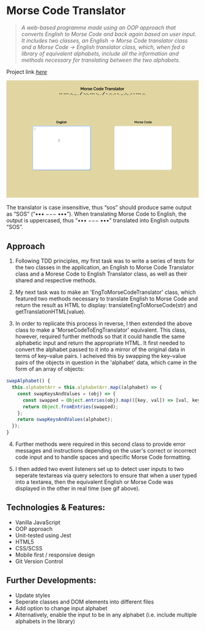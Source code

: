 # Morse Code Translator

> _A web-based programme made using an OOP approach that converts English to Morse Code and back again based on user input. It includes two classes, an English -> Morse Code translator class and a Morse Code -> English translator class, which, when fed a library of equivalent alphabets, include all the information and methods necessary for translating between the two alphabets._</br>

Project link [_here_]()

<p align="center">
  <img src="./morse-code-gif.gif" alt="morse code gif">
</p>

The translator is case insensitive, thus “sos” should produce same output as “SOS” (“••• −−− •••”). When translating Morse Code to English, the output is uppercased, thus “••• −−− •••” translated into English outputs “SOS”.

## Approach

1. Following TDD principles, my first task was to write a series of tests for the two classes in the application, an English to Morse Code Translator class and a Morese Code to English Translator class, as well as their shared and respective methods.

2. My next task was to make an 'EngToMorseCodeTranslator' class, which featured two methods necessary to translate English to Morse Code and return the result as HTML to display: translateEngToMorseCode(str) and getTranslationHTML(value).

3. In order to replicate this process in reverse, I then extended the above class to make a 'MorseCodeToEngTranslator' equivalent. This class, however, required further methods so that it could handle the same alphabetic input and return the appropriate HTML. It first needed to convert the alphabet passed to it into a mirror of the original data in terms of key–value pairs. I acheived this by swapping the key–value pairs of the objects in question in the 'alphabet' data, which came in the form of an array of objects:

```javascript
swapAlphabet() {
  this.alphabetArr = this.alphabetArr.map((alphabet) => {
    const swapKeysAndValues = (obj) => {
      const swapped = Object.entries(obj).map(([key, val]) => [val, key]);
      return Object.fromEntries(swapped);
    };
    return swapKeysAndValues(alphabet);
  });
}
```

4. Further methods were required in this second class to provide error messages and instructions depending on the user's correct or incorrect code input and to handle spaces and specific Morse Code formatting.

5. I then added two event listeners set up to detect user inputs to two seperate textareas via query selectors to ensure that when a user typed into a textarea, then the equivalent English or Morse Code was displayed in the other in real time (see gif above).

## Technologies & Features:

- Vanilla JavaScript
- OOP approach
- Unit-tested using Jest
- HTML5
- CSS/SCSS
- Mobile first / responsive design
- Git Version Control

## Further Developments:

- Update styles
- Seperate classes and DOM elements into different files
- Add option to change input alphabet
- Alternatively, enable the input to be in any alphabet (i.e. include multiple alphabets in the library)
